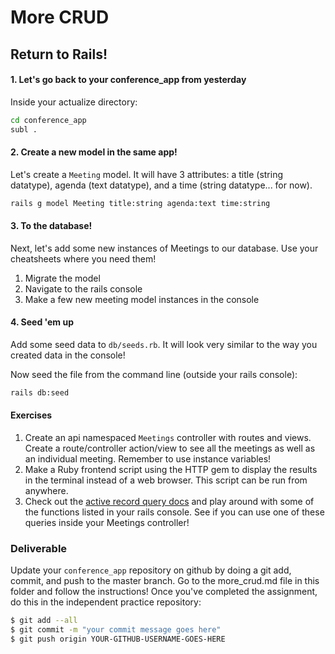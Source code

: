 # More CRUD

## Return to Rails!

#### 1. Let's go back to your conference_app from yesterday
Inside your actualize directory:
``` bash
cd conference_app
subl .
```

#### 2. Create a new model in the same app!
Let's create a `Meeting` model. It will have 3 attributes: a title (string datatype), agenda (text datatype), and a time (string datatype... for now).
``` bash
rails g model Meeting title:string agenda:text time:string
```

#### 3. To the database!

Next, let's add some new instances of Meetings to our database. Use your cheatsheets where you need them!

1. Migrate the model
2. Navigate to the rails console
3. Make a few new meeting model instances in the console

#### 4. Seed 'em up

Add some seed data to `db/seeds.rb`. It will look very similar to the way you created data in the console!

Now seed the file from the command line (outside your rails console):
```bash
rails db:seed
```

#### Exercises

1. Create an api namespaced `Meetings` controller with routes and views. Create a route/controller action/view to see all the meetings as well as an individual meeting. Remember to use instance variables!
2. Make a Ruby frontend script using the HTTP gem to display the results in the terminal instead of a web browser. This script can be run from anywhere.
3. Check out the [active record query docs](http://guides.rubyonrails.org/active_record_querying.html) and play around with some of the functions listed in your rails console. See if you can use one of these queries inside your Meetings controller!


### Deliverable
Update your `conference_app` repository on github by doing a git add, commit, and push to the master branch. Go to the more_crud.md file in this folder and follow the instructions! Once you've completed the assignment, do this in the independent practice repository:

```bash
$ git add --all
$ git commit -m "your commit message goes here"
$ git push origin YOUR-GITHUB-USERNAME-GOES-HERE
```
